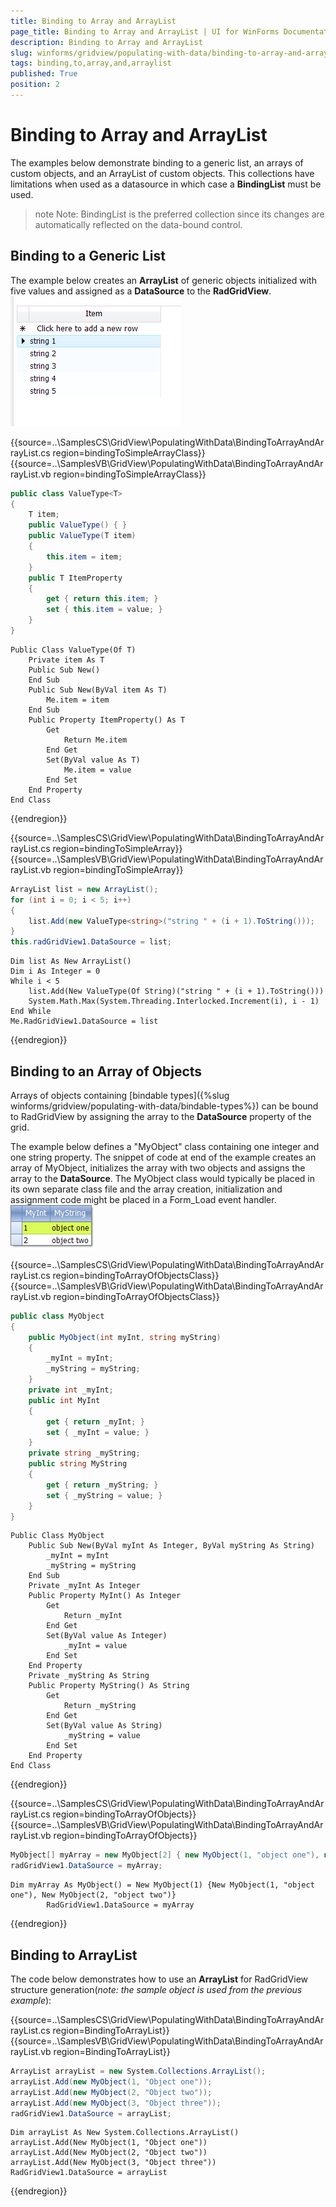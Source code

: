 ```yaml
---
title: Binding to Array and ArrayList
page_title: Binding to Array and ArrayList | UI for WinForms Documentation
description: Binding to Array and ArrayList
slug: winforms/gridview/populating-with-data/binding-to-array-and-arraylist
tags: binding,to,array,and,arraylist
published: True
position: 2
---
```


# Binding to Array and ArrayList



The examples below demonstrate binding to a generic list, an arrays of custom objects, and an ArrayList of custom objects. This collections have limitations when used as a datasource in which case a __BindingList__ must be used. 
      

>note Note: BindingList is the preferred collection since its changes are automatically reflected on the data-bound control.
>


## Binding to a Generic List

The example below creates an __ArrayList__ of generic objects initialized with five values and assigned as a __DataSource__ to the __RadGridView__.<br> ![gridview-populating-with-data-binding-to-array-and-arraylist 001](images/gridview-populating-with-data-binding-to-array-and-arraylist001.png)

{{source=..\SamplesCS\GridView\PopulatingWithData\BindingToArrayAndArrayList.cs region=bindingToSimpleArrayClass}} 
{{source=..\SamplesVB\GridView\PopulatingWithData\BindingToArrayAndArrayList.vb region=bindingToSimpleArrayClass}} 

````C#
public class ValueType<T>
{
    T item;
    public ValueType() { }
    public ValueType(T item)
    {
        this.item = item;
    }
    public T ItemProperty
    {
        get { return this.item; }
        set { this.item = value; }
    }
}

````
````VB.NET
Public Class ValueType(Of T)
    Private item As T
    Public Sub New()
    End Sub
    Public Sub New(ByVal item As T)
        Me.item = item
    End Sub
    Public Property ItemProperty() As T
        Get
            Return Me.item
        End Get
        Set(ByVal value As T)
            Me.item = value
        End Set
    End Property
End Class

````

{{endregion}} 

{{source=..\SamplesCS\GridView\PopulatingWithData\BindingToArrayAndArrayList.cs region=bindingToSimpleArray}} 
{{source=..\SamplesVB\GridView\PopulatingWithData\BindingToArrayAndArrayList.vb region=bindingToSimpleArray}} 

````C#
ArrayList list = new ArrayList();
for (int i = 0; i < 5; i++)
{
    list.Add(new ValueType<string>("string " + (i + 1).ToString()));
}
this.radGridView1.DataSource = list;

````
````VB.NET
Dim list As New ArrayList()
Dim i As Integer = 0
While i < 5
    list.Add(New ValueType(Of String)("string " + (i + 1).ToString()))
    System.Math.Max(System.Threading.Interlocked.Increment(i), i - 1)
End While
Me.RadGridView1.DataSource = list

````

{{endregion}} 




## Binding to an Array of Objects

Arrays of objects containing [bindable types]({%slug winforms/gridview/populating-with-data/bindable-types%}) can be bound to RadGridView by assigning the array to the __DataSource__ property of the grid. 
        

The example below defines a "MyObject" class containing one integer and one string property. The snippet of code at end of the example creates an array of MyObject, initializes the array with two objects and assigns the array to the __DataSource__. The MyObject class would typically be placed in its own separate class file and the array creation, initialization and assignment code might be placed in a Form_Load event handler.<br> ![gridview-populating-with-data-binding-to-array-and-arraylist 002](images/gridview-populating-with-data-binding-to-array-and-arraylist002.png)

{{source=..\SamplesCS\GridView\PopulatingWithData\BindingToArrayAndArrayList.cs region=bindingToArrayOfObjectsClass}} 
{{source=..\SamplesVB\GridView\PopulatingWithData\BindingToArrayAndArrayList.vb region=bindingToArrayOfObjectsClass}} 

````C#
public class MyObject
{
    public MyObject(int myInt, string myString)
    {
        _myInt = myInt;
        _myString = myString;
    }
    private int _myInt;
    public int MyInt
    {
        get { return _myInt; }
        set { _myInt = value; }
    }
    private string _myString;
    public string MyString
    {
        get { return _myString; }
        set { _myString = value; }
    }
}

````
````VB.NET
Public Class MyObject
    Public Sub New(ByVal myInt As Integer, ByVal myString As String)
        _myInt = myInt
        _myString = myString
    End Sub
    Private _myInt As Integer
    Public Property MyInt() As Integer
        Get
            Return _myInt
        End Get
        Set(ByVal value As Integer)
            _myInt = value
        End Set
    End Property
    Private _myString As String
    Public Property MyString() As String
        Get
            Return _myString
        End Get
        Set(ByVal value As String)
            _myString = value
        End Set
    End Property
End Class

````

{{endregion}} 

{{source=..\SamplesCS\GridView\PopulatingWithData\BindingToArrayAndArrayList.cs region=bindingToArrayOfObjects}} 
{{source=..\SamplesVB\GridView\PopulatingWithData\BindingToArrayAndArrayList.vb region=bindingToArrayOfObjects}} 

````C#
MyObject[] myArray = new MyObject[2] { new MyObject(1, "object one"), new MyObject(2, "object two") };
radGridView1.DataSource = myArray;

````
````VB.NET
Dim myArray As MyObject() = New MyObject(1) {New MyObject(1, "object one"), New MyObject(2, "object two")}
        RadGridView1.DataSource = myArray

````

{{endregion}} 




## Binding to ArrayList

The code below demonstrates how to use an __ArrayList__ for RadGridView structure generation(*note: the sample object is used from the previous example*):

{{source=..\SamplesCS\GridView\PopulatingWithData\BindingToArrayAndArrayList.cs region=BindingToArrayList}} 
{{source=..\SamplesVB\GridView\PopulatingWithData\BindingToArrayAndArrayList.vb region=BindingToArrayList}} 

````C#
ArrayList arrayList = new System.Collections.ArrayList();
arrayList.Add(new MyObject(1, "Object one"));
arrayList.Add(new MyObject(2, "Object two"));
arrayList.Add(new MyObject(3, "Object three"));
radGridView1.DataSource = arrayList;

````
````VB.NET
Dim arrayList As New System.Collections.ArrayList()
arrayList.Add(New MyObject(1, "Object one"))
arrayList.Add(New MyObject(2, "Object two"))
arrayList.Add(New MyObject(3, "Object three"))
RadGridView1.DataSource = arrayList

````

{{endregion}} 



